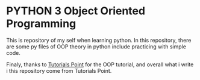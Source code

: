 # PYTHON 3 Object Oriented Programming

This is repository of my self when learning python. In this repository, there are some py files of OOP theory in python include practicing with simple code.

Finaly, thanks to [Tutorials Point](https://www.tutorialspoint.com/python3/python_classes_objects.htm) for the OOP tutorial, and overall what i write i this repository come from Tutorials Point.
